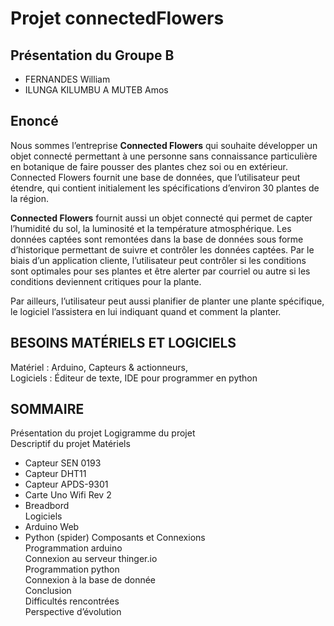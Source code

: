# Projet connectedFlowers

## Présentation du Groupe B
* FERNANDES William  
* ILUNGA KILUMBU A MUTEB Amos

## Enoncé
Nous sommes l’entreprise **Connected Flowers** qui souhaite développer un objet connecté permettant à une personne sans connaissance particulière en botanique de faire pousser des plantes chez soi ou en extérieur. Connected Flowers fournit une base de données, que l’utilisateur peut étendre, qui contient initialement les spécifications d’environ 30 plantes de la région.

**Connected Flowers** fournit aussi un objet connecté qui permet de capter l’humidité du sol, la luminosité et la température atmosphérique. Les données captées sont remontées dans la base de données sous forme d’historique permettant de suivre et contrôler les données captées. Par le biais d’un application cliente, l’utilisateur peut contrôler si les conditions sont optimales pour ses plantes et être alerter par courriel ou autre si les conditions deviennent critiques pour la plante. 

Par ailleurs, l’utilisateur peut aussi planifier de planter une plante spécifique, le logiciel l’assistera en lui indiquant quand et comment la planter.

## BESOINS MATÉRIELS ET LOGICIELS
Matériel : Arduino, Capteurs & actionneurs,  
Logiciels : Éditeur de texte, IDE pour programmer en python

## SOMMAIRE

Présentation du projet
Logigramme du projet	
Descriptif du projet
 Matériels	
-	Capteur SEN 0193	
-	Capteur DHT11	
-	Capteur APDS-9301	
-	Carte Uno Wifi Rev 2	
-	Breadbord	
 Logiciels	
-	Arduino Web	
-	Python (spider)	
 Composants et Connexions	
Programmation arduino	
 Connexion au serveur thinger.io	
Programmation python	
 Connexion à la base de donnée	
Conclusion	
 Difficultés rencontrées	
 Perspective d’évolution	
